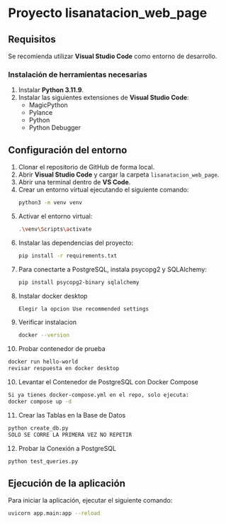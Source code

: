 # Proyecto lisanatacion_web_page

## Requisitos

Se recomienda utilizar **Visual Studio Code** como entorno de desarrollo.

### Instalación de herramientas necesarias
1. Instalar **Python 3.11.9**.
2. Instalar las siguientes extensiones de **Visual Studio Code**:
   - MagicPython
   - Pylance
   - Python
   - Python Debugger

## Configuración del entorno

1. Clonar el repositorio de GitHub de forma local.
2. Abrir **Visual Studio Code** y cargar la carpeta `lisanatacion_web_page`.
3. Abrir una terminal dentro de **VS Code**.
4. Crear un entorno virtual ejecutando el siguiente comando:
   ```sh
   python3 -m venv venv
   ```
5. Activar el entorno virtual:
   ```sh
   .\venv\Scripts\activate
   ```
6. Instalar las dependencias del proyecto:
   ```sh
   pip install -r requirements.txt
   ```
7. Para conectarte a PostgreSQL, instala psycopg2 y SQLAlchemy:
   ```sh
   pip install psycopg2-binary sqlalchemy
   ```
8. Instalar docker desktop 
   ```sh
   Elegir la opcion Use recommended settings
   ```
9. Verificar instalacion
   ```sh
   docker --version
   ```
10. Probar contenedor de prueba
   ```sh
   docker run hello-world 
   revisar respuesta en docker desktop
   ```
10. Levantar el Contenedor de PostgreSQL con Docker Compose
   ```sh
   Si ya tienes docker-compose.yml en el repo, solo ejecuta:
   docker compose up -d
   ```
11. Crear las Tablas en la Base de Datos
   ```sh
   python create_db.py
   SOLO SE CORRE LA PRIMERA VEZ NO REPETIR
   ```
12. Probar la Conexión a PostgreSQL
   ```sh
   python test_queries.py
   ```
   
## Ejecución de la aplicación
Para iniciar la aplicación, ejecutar el siguiente comando:
```sh
uvicorn app.main:app --reload
```

